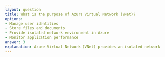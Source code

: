 ```yaml
---
layout: question
title: What is the purpose of Azure Virtual Network (VNet)?
options:
- Manage user identities
- Store files and documents
- Provide isolated network environment in Azure
- Monitor application performance
answer: 3
explanation: Azure Virtual Network (VNet) provides an isolated network environment in Azure where you can securely connect Azure resources, control network traffic, and extend your on-premises network to the cloud.
---
```


